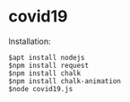 # covid19

Installation:
```console
$apt install nodejs
$npm install request
$npm install chalk
$npm install chalk-animation
$node covid19.js
```
